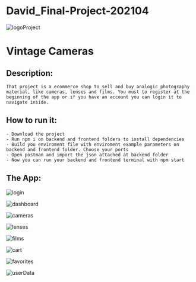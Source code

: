 # David_Final-Project-202104

![logoProject](https://trello-attachments.s3.amazonaws.com/606b2ae98fdcaf38c8ff3ea2/60b498a30989cd58da20272b/a7cdf1c9eaa2cd964120fdcfe4475ebf/Captura_de_pantalla_2021-05-31_a_las_10.04.14.png)

# Vintage Cameras

## Description:

    That project is a ecommerce shop to sell and buy analogic photography material, like cameras, lenses and films. You must to register at the beginning of the app or if you have an account you can login it to navigate inside.

## How to run it:

    - Download the project
    - Run npm i on backend and frontend folders to install dependencies
    - Build you enviroment file with enviroment example parameters on backend and frontend folder. Choose your ports
    - Open postman and import the json attached at backend folder
    - Now you can run your backend and frontend terminal with npm start

## The App:

![login](https://i.postimg.cc/L5cnj1GG/Captura-de-pantalla-2021-07-03-a-las-21-03-58.png)

![dashboard](https://i.postimg.cc/yxgDJPpF/Captura-de-pantalla-2021-07-03-a-las-21-05-04.png)

![cameras](https://i.postimg.cc/DZYWyD6v/Captura-de-pantalla-2021-07-03-a-las-21-11-02.png)

![lenses](https://i.postimg.cc/fWp3GGk5/Captura-de-pantalla-2021-07-03-a-las-21-12-25.png)

![films](https://i.postimg.cc/c43K0FnW/Captura-de-pantalla-2021-07-03-a-las-21-12-32.png)

![cart](https://i.postimg.cc/P5m8zSXy/Captura-de-pantalla-2021-07-03-a-las-21-11-59.png)

![favorites](https://i.postimg.cc/QtM9DspY/Captura-de-pantalla-2021-07-03-a-las-21-12-14.png)

![userData](https://i.postimg.cc/BnWKKr0t/Captura-de-pantalla-2021-07-03-a-las-21-12-05.png)